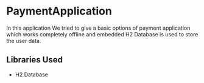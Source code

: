 # PaymentApplication

In this application We tried to give a basic options of payment application which works completely offline and embedded H2 Database is used to store the user data.

## Libraries Used
* H2 Database
